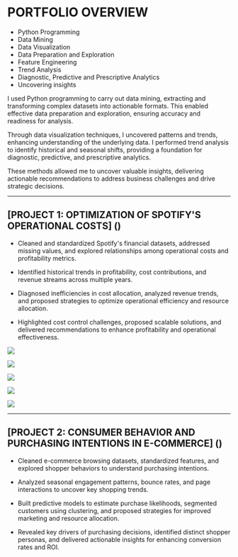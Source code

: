 # PORTFOLIO OVERVIEW

- Python Programming
- Data Mining
- Data Visualization
- Data Preparation and Exploration
- Feature Engineering
- Trend Analysis
- Diagnostic, Predictive and Prescriptive Analytics 
- Uncovering insights


I used Python programming to carry out data mining, extracting and transforming complex datasets into actionable formats. This enabled effective data preparation and exploration, ensuring accuracy and readiness for analysis. 
 
Through data visualization techniques, I uncovered patterns and trends, enhancing understanding of the underlying data. I performed trend analysis to identify historical and seasonal shifts, providing a foundation for diagnostic, predictive, and prescriptive analytics. 
 
These methods allowed me to uncover valuable insights, delivering actionable recommendations to address business challenges and drive strategic decisions.

 
 

-------------------------------------------------------------------------------------------------------




## [PROJECT 1: OPTIMIZATION OF SPOTIFY'S OPERATIONAL COSTS] ()

- Cleaned and standardized Spotify's financial datasets, addressed missing values, and explored relationships among operational costs and profitability metrics.
  
- Identified historical trends in profitability, cost contributions, and revenue streams across multiple years.
  
- Diagnosed inefficiencies in cost allocation, analyzed revenue trends, and proposed strategies to optimize operational efficiency and resource allocation.
  
- Highlighted cost control challenges, proposed scalable solutions, and delivered recommendations to enhance profitability and operational effectiveness.


![](https://github.com/OmoniyiTemie/Temie_Portfolio/blob/main/images/Gross%20Profit%20Margin%20Distribution.png)



![](https://github.com/OmoniyiTemie/Temie_Portfolio/blob/main/images/Feature%20Importance%20on%20Efficiency%20Score.png)



![](https://github.com/OmoniyiTemie/Temie_Portfolio/blob/main/images/Shapely%20Chart.jpg)



![](https://github.com/OmoniyiTemie/Temie_Portfolio/blob/main/images/Gross%20Profit%20Margin%20Analysis.PNG)



![](https://github.com/OmoniyiTemie/Temie_Portfolio/blob/main/images/Spotify%20Dashboard_Tracking.PNG)





-------------------------------------------------------------------------------------------------------





## [PROJECT 2: CONSUMER BEHAVIOR AND PURCHASING INTENTIONS IN E-COMMERCE] ()

- Cleaned e-commerce browsing datasets, standardized features, and explored shopper behaviors to understand purchasing intentions.

- Analyzed seasonal engagement patterns, bounce rates, and page interactions to uncover key shopping trends.

- Built predictive models to estimate purchase likelihoods, segmented customers using clustering, and proposed strategies for improved marketing and resource allocation.

- Revealed key drivers of purchasing decisions, identified distinct shopper personas, and delivered actionable insights for enhancing conversion rates and ROI.


